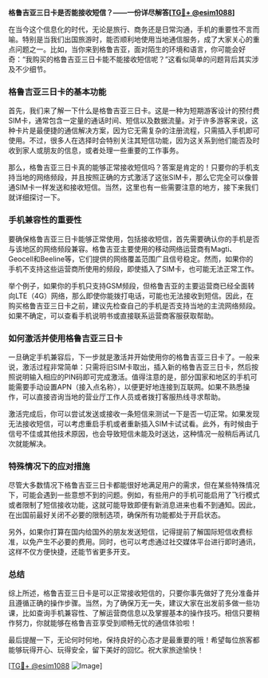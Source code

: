 **格鲁吉亚三日卡是否能接收短信？——一份详尽解答[[TG💪+ @esim1088](https://t.me/s/esim1088)]**

在当今这个信息化的时代，无论是旅行、商务还是日常沟通，手机的重要性不言而喻。特别是当我们出国旅游时，能否顺利地使用当地通信服务，成了大家关心的重点问题之一。比如，当你来到格鲁吉亚，面对陌生的环境和语言，你可能会好奇：“我购买的格鲁吉亚三日卡能不能接收短信呢？”这看似简单的问题背后其实涉及不少细节。

### 格鲁吉亚三日卡的基本功能

首先，我们来了解一下什么是格鲁吉亚三日卡。这是一种为短期游客设计的预付费SIM卡，通常包含一定量的通话时间、短信以及数据流量。对于许多游客来说，这种卡片是最便捷的通信解决方案，因为它无需复杂的注册流程，只需插入手机即可使用。不过，很多人在选择时会特别关注其短信功能，因为这关系到他们能否及时收到家人或朋友的信息，或者处理一些重要的工作事务。

那么，格鲁吉亚三日卡真的能够正常接收短信吗？答案是肯定的！只要你的手机支持当地的网络频段，并且按照正确的方式激活了这张SIM卡，那么它完全可以像普通SIM卡一样发送和接收短信。当然，这里也有一些需要注意的地方，接下来我们就详细探讨一下。

### 手机兼容性的重要性

要确保格鲁吉亚三日卡能够正常使用，包括接收短信，首先需要确认你的手机是否与该地区的网络频段兼容。格鲁吉亚主要使用的移动网络运营商有Magti、Geocell和Beeline等，它们提供的网络覆盖范围广且信号稳定。然而，如果你的手机不支持这些运营商所使用的频段，即使插入了SIM卡，也可能无法正常工作。

举个例子，如果你的手机只支持GSM频段，但格鲁吉亚的主要运营商已经全面转向LTE（4G）网络，那么即使你能拨打电话，可能也无法接收到短信。因此，在购买格鲁吉亚三日卡之前，建议先检查自己的手机是否支持当地的主流网络频段。如果不确定，可以查看手机说明书或直接联系运营商客服获取帮助。

### 如何激活并使用格鲁吉亚三日卡

一旦确定手机兼容后，下一步就是激活并开始使用你的格鲁吉亚三日卡了。一般来说，激活过程非常简单：只需将旧SIM卡取出，插入新的格鲁吉亚三日卡，然后按照说明输入相应的PIN码即可完成激活。值得注意的是，部分国家和地区的手机可能需要手动设置APN（接入点名称），以便更好地连接到互联网。如果不熟悉操作，可以直接咨询当地的营业厅工作人员或者拨打客服热线寻求帮助。

激活完成后，你可以尝试发送或接收一条短信来测试一下是否一切正常。如果发现无法接收短信，可以考虑重启手机或者重新插入SIM卡试试看。此外，有时候由于信号不佳或其他技术原因，也会导致短信未能及时送达，这种情况一般稍后再试几次就能解决。

### 特殊情况下的应对措施

尽管大多数情况下格鲁吉亚三日卡都能很好地满足用户的需求，但在某些特殊情况下，可能会遇到一些意想不到的问题。例如，有些用户的手机可能启用了飞行模式或者限制了短信接收功能，这就可能导致即便有新消息进来也看不到通知。因此，在出国前最好关闭不必要的限制选项，确保所有功能都处于开启状态。

另外，如果你打算在国内给国外的朋友发送短信，记得提前了解国际短信收费标准，以免产生不必要的费用。同时，也可以考虑通过社交媒体平台进行即时通讯，这样不仅方便快捷，还能节省更多开支。

### 总结

综上所述，格鲁吉亚三日卡是可以正常接收短信的，只要你事先做好了充分准备并且遵循正确的操作步骤。当然，为了确保万无一失，建议大家在出发前多做一些功课，比如查询手机兼容性、了解运营商信息以及掌握基本的操作技巧。相信只要稍作努力，你就能够在格鲁吉亚享受到顺畅无忧的通信体验啦！

最后提醒一下，无论何时何地，保持良好的心态才是最重要的哦！希望每位旅客都能够玩得开心、玩得安全，留下美好的回忆。祝大家旅途愉快！

[[TG💪+ @esim1088](https://t.me/s/esim1088) ![Image](https://i.postimg.cc/4NQfJmqS/Snipaste-2025-05-13-00-14-12.png)]